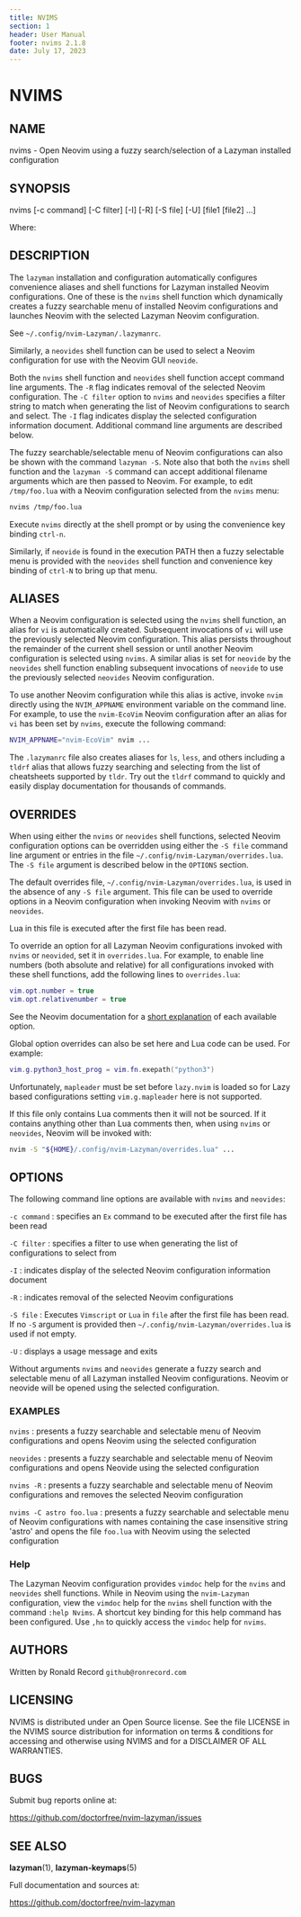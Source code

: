 ```yaml
---
title: NVIMS
section: 1
header: User Manual
footer: nvims 2.1.8
date: July 17, 2023
---
```


# NVIMS

## NAME

nvims - Open Neovim using a fuzzy search/selection of a Lazyman installed configuration

## SYNOPSIS

nvims [-c command] [-C filter] [-I] [-R] [-S file] [-U] [file1 [file2] ...]

Where:

## DESCRIPTION

The `lazyman` installation and configuration automatically configures
convenience aliases and shell functions for Lazyman installed Neovim
configurations. One of these is the `nvims` shell function which dynamically
creates a fuzzy searchable menu of installed Neovim configurations and launches
Neovim with the selected Lazyman Neovim configuration.

See `~/.config/nvim-Lazyman/.lazymanrc`.

Similarly, a `neovides` shell function can be used to select a Neovim
configuration for use with the Neovim GUI `neovide`.

Both the `nvims` shell function and `neovides` shell function accept
command line arguments. The `-R` flag indicates removal of the selected
Neovim configuration. The `-C filter` option to `nvims` and `neovides`
specifies a filter string to match when generating the list of Neovim
configurations to search and select. The `-I` flag indicates display
the selected configuration information document. Additional command
line arguments are described below.

The fuzzy searchable/selectable menu of Neovim configurations can also
be shown with the command `lazyman -S`. Note also that both the `nvims`
shell function and the `lazyman -S` command can accept additional filename
arguments which are then passed to Neovim. For example, to edit
`/tmp/foo.lua` with a Neovim configuration selected from the `nvims` menu:

```bash
nvims /tmp/foo.lua
```

Execute `nvims` directly at the shell prompt or by using the convenience
key binding `ctrl-n`.

Similarly, if `neovide` is found in the execution PATH then a fuzzy
selectable menu is provided with the `neovides` shell function and
convenience key binding of `ctrl-N` to bring up that menu.

## ALIASES

When a Neovim configuration is selected using the `nvims` shell function,
an alias for `vi` is automatically created. Subsequent invocations of `vi`
will use the previously selected Neovim configuration. This alias persists
throughout the remainder of the current shell session or until another Neovim
configuration is selected using `nvims`. A similar alias is set for `neovide`
by the `neovides` shell function enabling subsequent invocations of `neovide`
to use the previously selected `neovides` Neovim configuration.

To use another Neovim configuration while this alias is active, invoke `nvim`
directly using the `NVIM_APPNAME` environment variable on the command line.
For example, to use the `nvim-EcoVim` Neovim configuration after an alias for
`vi` has been set by `nvims`, execute the following command:

```bash
NVIM_APPNAME="nvim-EcoVim" nvim ...
```

The `.lazymanrc` file also creates aliases for `ls`, `less`, and others
including a `tldrf` alias that allows fuzzy searching and selecting from
the list of cheatsheets supported by `tldr`. Try out the `tldrf` command
to quickly and easily display documentation for thousands of commands.

## OVERRIDES

When using either the `nvims` or `neovides` shell functions, selected Neovim
configuration options can be overridden using either the `-S file` command
line argument or entries in the file `~/.config/nvim-Lazyman/overrides.lua`.
The `-S file` argument is described below in the `OPTIONS` section.

The default overrides file, `~/.config/nvim-Lazyman/overrides.lua`, is used in
the absence of any `-S file` argument. This file can be used to override options
in a Neovim configuration when invoking Neovim with `nvims` or `neovides`.

Lua in this file is executed after the first file has been read.

To override an option for all Lazyman Neovim configurations invoked with `nvims`
or `neovided`, set it in `overrides.lua`. For example, to enable line numbers
(both absolute and relative) for all configurations invoked with these shell
functions, add the following lines to `overrides.lua`:

```lua
vim.opt.number = true
vim.opt.relativenumber = true
```

See the Neovim documentation for a
[short explanation](https://neovim.io/doc/user/quickref.html#option-list)
of each available option.

Global option overrides can also be set here and Lua code can be used.
For example:

```lua
vim.g.python3_host_prog = vim.fn.exepath("python3")
```

Unfortunately, `mapleader` must be set before `lazy.nvim` is loaded so for
Lazy based configurations setting `vim.g.mapleader` here is not supported.

If this file only contains Lua comments then it will not be sourced.
If it contains anything other than Lua comments then, when using `nvims` or
`neovides`, Neovim will be invoked with:

```bash
nvim -S "${HOME}/.config/nvim-Lazyman/overrides.lua" ...
```

## OPTIONS

The following command line options are available with `nvims` and `neovides`:

`-c command` : specifies an `Ex` command to be executed after the first file has been read

`-C filter` : specifies a filter to use when generating the list of configurations to select from

`-I` : indicates display of the selected Neovim configuration information document

`-R` : indicates removal of the selected Neovim configurations

`-S file` : Executes `Vimscript` or `Lua` in `file` after the first file has been read. If no `-S` argument is provided then `~/.config/nvim-Lazyman/overrides.lua` is used if not empty.

`-U` : displays a usage message and exits

Without arguments `nvims` and `neovides` generate a fuzzy search and selectable
menu of all Lazyman installed Neovim configurations. Neovim or neovide will be
opened using the selected configuration.

### EXAMPLES

`nvims` : presents a fuzzy searchable and selectable menu of Neovim configurations and opens Neovim using the selected configuration

`neovides` : presents a fuzzy searchable and selectable menu of Neovim configurations and opens Neovide using the selected configuration

`nvims -R` : presents a fuzzy searchable and selectable menu of Neovim configurations and removes the selected Neovim configuration

`nvims -C astro foo.lua` : presents a fuzzy searchable and selectable menu of Neovim configurations with names containing the case insensitive string 'astro' and opens the file `foo.lua` with Neovim using the selected configuration

### Help

The Lazyman Neovim configuration provides `vimdoc` help for the `nvims` and
`neovides` shell functions. While in Neovim using the `nvim-Lazyman`
configuration, view the `vimdoc` help for the `nvims` shell function with the
command `:help Nvims`. A shortcut key binding for this help command has been
configured. Use `,hn` to quickly access the `vimdoc` help for `nvims`.

## AUTHORS

Written by Ronald Record `github@ronrecord.com`

## LICENSING

NVIMS is distributed under an Open Source license.
See the file LICENSE in the NVIMS source distribution
for information on terms &amp; conditions for accessing and
otherwise using NVIMS and for a DISCLAIMER OF ALL WARRANTIES.

## BUGS

Submit bug reports online at:

<https://github.com/doctorfree/nvim-lazyman/issues>

## SEE ALSO

**lazyman**(1), **lazyman-keymaps**(5)

Full documentation and sources at:

<https://github.com/doctorfree/nvim-lazyman>
